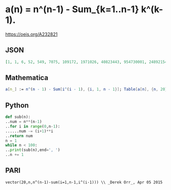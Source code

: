 # a\(n\) \= n^\(n\-1\) \- Sum\_\{k\=1\.\.n\-1\} k^\(k\-1\)\.
https://oeis.org/A232821
## JSON
```JSON
[1, 1, 6, 52, 549, 7075, 109172, 1971026, 40823443, 954730001, 24892154602, 716025676088, 22528094057193, 769646697066375, 28375143175948712, 1122910795732014438, 47478259662185188967, 2136067435649547983973, 101891594614083396452878]
```
## Mathematica
```Mathematica
a[n_] := n^(n - 1) - Sum[i^(i - 1), {i, 1, n - 1}]; Table[a[n], {n, 20}] (* _Carlos Eduardo Olivieri_, May 29 2015 *)
```
## Python
```Python
def sub(n):
..num = n**(n-1)
..for i in range(0,n-1):
......num -= (i+1)**i
..return num
n = 1
while n < 100:
..print(sub(n),end=', ')
..n += 1
```
## PARI
```PARI
vector(20,n,n^(n-1)-sum(i=1,n-1,i^(i-1))) \\ _Derek Orr_, Apr 05 2015
```
